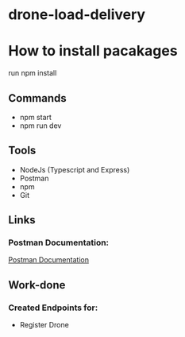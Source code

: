 # drone-load-delivery

# How to install pacakages
run npm install

## Commands
- npm start
- npm run dev

## Tools
- NodeJs (Typescript and Express)
- Postman
- npm
- Git

## Links
### Postman Documentation:
[Postman Documentation]()

## Work-done
### Created Endpoints for:
- Register Drone
